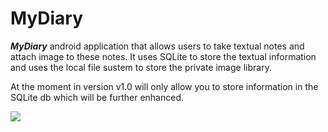 # MyDiary
**_MyDiary_** android application that allows users to take textual notes and attach image to these notes. It
uses SQLite to store the textual information and uses the local file sustem to store the private
image library.

At the moment in version v1.0 will only allow you to store information in the SQLite db which will be further
enhanced.


![](AndroidAppNotes/screenshots/home_page.png)
